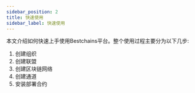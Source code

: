 ```yaml
---
sidebar_position: 2
title: 快速使用
sidebar_label: 快速使用
---
```


本文介绍如何快速上手使用Bestchains平台。整个使用过程主要分为以下几步:

1. 创建组织
2. 创建联盟
3. 创建区块链网络
4. 创建通道
5. 安装部署合约
